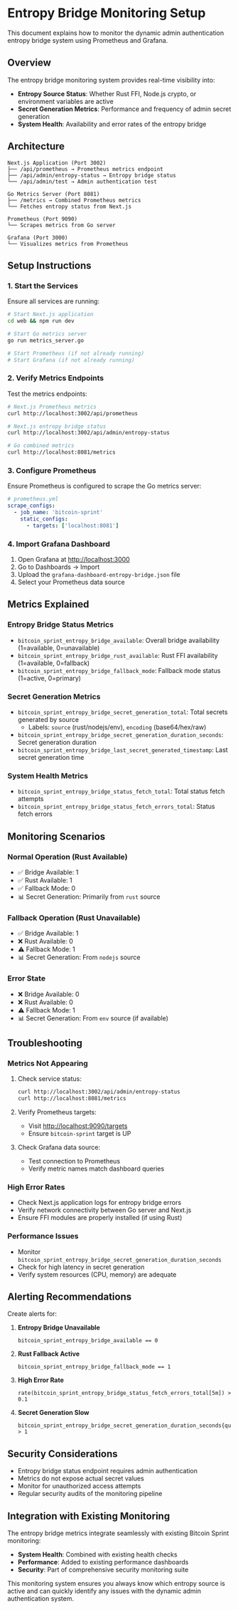 # Entropy Bridge Monitoring Setup

This document explains how to monitor the dynamic admin authentication entropy bridge system using Prometheus and Grafana.

## Overview

The entropy bridge monitoring system provides real-time visibility into:

- **Entropy Source Status**: Whether Rust FFI, Node.js crypto, or environment variables are active
- **Secret Generation Metrics**: Performance and frequency of admin secret generation
- **System Health**: Availability and error rates of the entropy bridge

## Architecture

```text
Next.js Application (Port 3002)
├── /api/prometheus → Prometheus metrics endpoint
├── /api/admin/entropy-status → Entropy bridge status
└── /api/admin/test → Admin authentication test

Go Metrics Server (Port 8081)
├── /metrics → Combined Prometheus metrics
└── Fetches entropy status from Next.js

Prometheus (Port 9090)
└── Scrapes metrics from Go server

Grafana (Port 3000)
└── Visualizes metrics from Prometheus
```

## Setup Instructions

### 1. Start the Services

Ensure all services are running:

```bash
# Start Next.js application
cd web && npm run dev

# Start Go metrics server
go run metrics_server.go

# Start Prometheus (if not already running)
# Start Grafana (if not already running)
```

### 2. Verify Metrics Endpoints

Test the metrics endpoints:

```bash
# Next.js Prometheus metrics
curl http://localhost:3002/api/prometheus

# Next.js entropy bridge status
curl http://localhost:3002/api/admin/entropy-status

# Go combined metrics
curl http://localhost:8081/metrics
```

### 3. Configure Prometheus

Ensure Prometheus is configured to scrape the Go metrics server:

```yaml
# prometheus.yml
scrape_configs:
  - job_name: 'bitcoin-sprint'
    static_configs:
      - targets: ['localhost:8081']
```

### 4. Import Grafana Dashboard

1. Open Grafana at <http://localhost:3000>
2. Go to Dashboards → Import
3. Upload the `grafana-dashboard-entropy-bridge.json` file
4. Select your Prometheus data source

## Metrics Explained

### Entropy Bridge Status Metrics

- `bitcoin_sprint_entropy_bridge_available`: Overall bridge availability (1=available, 0=unavailable)
- `bitcoin_sprint_entropy_bridge_rust_available`: Rust FFI availability (1=available, 0=fallback)
- `bitcoin_sprint_entropy_bridge_fallback_mode`: Fallback mode status (1=active, 0=primary)

### Secret Generation Metrics

- `bitcoin_sprint_entropy_bridge_secret_generation_total`: Total secrets generated by source
  - Labels: `source` (rust/nodejs/env), `encoding` (base64/hex/raw)
- `bitcoin_sprint_entropy_bridge_secret_generation_duration_seconds`: Secret generation duration
- `bitcoin_sprint_entropy_bridge_last_secret_generated_timestamp`: Last secret generation time

### System Health Metrics

- `bitcoin_sprint_entropy_bridge_status_fetch_total`: Total status fetch attempts
- `bitcoin_sprint_entropy_bridge_status_fetch_errors_total`: Status fetch errors

## Monitoring Scenarios

### Normal Operation (Rust Available)

- ✅ Bridge Available: 1
- ✅ Rust Available: 1
- ✅ Fallback Mode: 0
- 📊 Secret Generation: Primarily from `rust` source

### Fallback Operation (Rust Unavailable)

- ✅ Bridge Available: 1
- ❌ Rust Available: 0
- ⚠️ Fallback Mode: 1
- 📊 Secret Generation: From `nodejs` source

### Error State

- ❌ Bridge Available: 0
- ❌ Rust Available: 0
- ⚠️ Fallback Mode: 1
- 📊 Secret Generation: From `env` source (if available)

## Troubleshooting

### Metrics Not Appearing

1. Check service status:
   ```bash
   curl http://localhost:3002/api/admin/entropy-status
   curl http://localhost:8081/metrics
   ```

2. Verify Prometheus targets:

   - Visit <http://localhost:9090/targets>
   - Ensure `bitcoin-sprint` target is UP

3. Check Grafana data source:
   - Test connection to Prometheus
   - Verify metric names match dashboard queries

### High Error Rates

- Check Next.js application logs for entropy bridge errors
- Verify network connectivity between Go server and Next.js
- Ensure FFI modules are properly installed (if using Rust)

### Performance Issues

- Monitor `bitcoin_sprint_entropy_bridge_secret_generation_duration_seconds`
- Check for high latency in secret generation
- Verify system resources (CPU, memory) are adequate

## Alerting Recommendations

Create alerts for:

1. **Entropy Bridge Unavailable**

   ```promql
   bitcoin_sprint_entropy_bridge_available == 0
   ```

2. **Rust Fallback Active**

   ```promql
   bitcoin_sprint_entropy_bridge_fallback_mode == 1
   ```

3. **High Error Rate**

   ```promql
   rate(bitcoin_sprint_entropy_bridge_status_fetch_errors_total[5m]) > 0.1
   ```

4. **Secret Generation Slow**

   ```promql
   bitcoin_sprint_entropy_bridge_secret_generation_duration_seconds{quantile="0.95"} > 1
   ```

## Security Considerations

- Entropy bridge status endpoint requires admin authentication
- Metrics do not expose actual secret values
- Monitor for unauthorized access attempts
- Regular security audits of the monitoring pipeline

## Integration with Existing Monitoring

The entropy bridge metrics integrate seamlessly with existing Bitcoin Sprint monitoring:

- **System Health**: Combined with existing health checks
- **Performance**: Added to existing performance dashboards
- **Security**: Part of comprehensive security monitoring suite

This monitoring system ensures you always know which entropy source is active and can quickly identify any issues with the dynamic admin authentication system.
